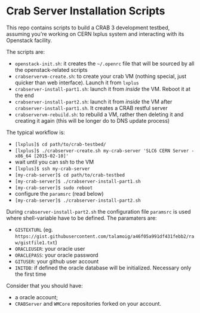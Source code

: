 # Crab Server Installation Scripts

This repo contains scripts to build a CRAB 3 development testbed, assuming you're working on CERN lxplus system and interacting with its Openstack facility.

The scripts are:

  * `openstack-init.sh`: it creates the `~/.openrc` file that will be sourced by all the openstack-related scripts
  * `crabservervm-create.sh`: to create your crab VM (nothing special, just quicker than web interface). Launch it from  `lxplus`
  * `crabserver-install-part1.sh`: launch it from *inside* the VM. Reboot it at the end 
  * `crabserver-install-part2.sh`: launch it from *inside* the VM after `crabserver-install-part1.sh`. It creates a CRAB restful server
  * `crabservervm-rebuild.sh`: to rebuild a VM, rather then deleting it and creating it again (this will be longer do to DNS update process)


The typical workflow is:

  * `[lxplus]$ cd path/to/crab-testbed/`
  * `[lxplus]$ ./crabserver-create.sh my-crab-server 'SLC6 CERN Server - x86_64 [2015-02-10]'`
  * wait until you can ssh to the VM
  * `[lxplus]$ ssh my-crab-server`
  * `[my-crab-server]$ cd path/to/crab-testbed`
  * `[my-crab-server]$ ./crabserver-install-part1.sh`
  * `[my-crab-server]$ sudo reboot`
  * configure the `paramsrc` (read below)
  * `[my-crab-server]$ ./crabserver-install-part2.sh`

During `crabserver-install-part2.sh` the configuration file `paramsrc` is used where shell-variable have to be defined. The paramaters are:

  * `GISTEXTURL` (eg. `https://gist.githubusercontent.com/talamoig/a46f05a991df431febb2/raw/gistfile1.txt`)
  * `ORACLEUSER`: your oracle user
  * `ORACLEPASS`: your oracle password
  * `GITUSER`: your github user account
  * `INITDB`: if defined the oracle database will be initialized. Necessary only the first time

Consider that you should have:

  * a oracle account;
  *  `CRABServer` and `WMCore` repositories forked on your account.
